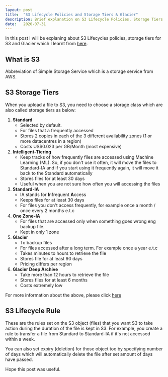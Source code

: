 ```yaml
---
layout: post
title:  "S3 Lifecycle Policies and Storage Tiers & Glacier"
description: Brief explanation on S3 Lifecycle Policies, Storage Tiers and Glacier
date:   2020-07-31
---
```

In this post I will be explaning about S3 Lifecycles policies, storage tiers for S3 and Glacier which I learnt from [here](https://www.youtube.com/watch?v=QMe5SdnI9OE).

## What is S3
Abbreviation of Simple Storage Service which is a storage service from AWS.

## S3 Storage Tiers

When you upload a file to S3, you need to choose a storage class which are also called storage tiers as below:

1. **Standard**
    *   Selected by default.
    *   For files that a frequently accessed
    *   Stores 2 copies in each of the 3 different availability zones (1 or more datacentres in a region)
    *   Costs US$0.023 per GB/Month (most expensive)
2. **Intelligent-Tiering**
    *   Keep tracks of how frequently files are accessed using Machine Learning (ML). So, if you don't use it often, it will move the files to Standard-IA and if you start using it frequently again, it will move it back to the Standard automatically
    *   Stores files for at least 30 days
    *   Useful when you are not sure how often you will accessing the files
3. **Standard-IA**
    *   IA stands for **I**nfrequent **A**ccess
    *   Keeps files for at least 30 days
    *   For files you don't access frequently, for example once a month / once every 2 months e.t.c
4. **One Zone-IA**
    *   For files that are accessed only when something goes wrong eng backup file. 
    *   Kept in only 1 zone
5. **Glacier**
    *   To backup files
    *   For files accessed after a long term. For example once a year e.t.c
    *   Takes minutes to hours to retrieve the file 
    *   Stores file for at least 90 days
    *   Pricing differs per region
6. **Glacier Deep Archive**
    *   Take more than 12 hours to retrieve the file
    *   Stores files for at least 6 months
    *   Costs extremely low

For more information about the above, please click [here](https://aws.amazon.com/s3/storage-classes/)


## S3 Lifecycle Rule
These are the rules set on the S3 object (files) that you want S3 to take action during the duration of the file is kept in S3. For example, you create a rule to transfer a file from Standard to Standard-IA if it's not accessed within a week.

You can also set expiry (deletion) for those object too by specifying number of days which will automatically delete the file after set amount of days have passed.

Hope this post was useful.